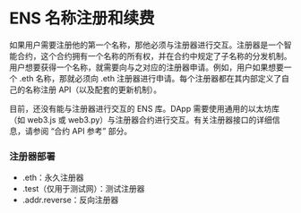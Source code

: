 # ENS 名称注册和续费

如果用户需要注册他的第一个名称，那他必须与注册器进行交互。注册器是一个智能合约，这个合约拥有一个名称的所有权，并在合约中规定了子名称的分发机制。用户想要获得一个名称，就需要向与之对应的注册器申请。例如，用户如果想要一个 .eth 名称，那就必须向 .eth 注册器进行申请。每个注册器都在其内部定义了自己的名称注册 API（以及配套的更新机制）。

目前，还没有能与注册器进行交互的 ENS 库。DApp 需要使用通用的以太坊库（如 web3.js 或 web3.py）与注册器合约进行交互。有关注册器接口的详细信息，请参阅 “合约 API 参考” 部分。

### 注册器部署

* .eth：永久注册器
* .test（仅用于测试网）：测试注册器
* .addr.reverse：反向注册器
